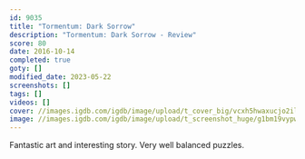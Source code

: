 ```yaml
---
id: 9035
title: "Tormentum: Dark Sorrow"
description: "Tormentum: Dark Sorrow - Review"
score: 80
date: 2016-10-14
completed: true
goty: []
modified_date: 2023-05-22
screenshots: []
tags: []
videos: []
cover: //images.igdb.com/igdb/image/upload/t_cover_big/vcxh5hwaxucjo2ilkzoq.jpg
image: //images.igdb.com/igdb/image/upload/t_screenshot_huge/g1bm19vypwkjajj4epgr.jpg
---
```

Fantastic art and interesting story. Very well balanced puzzles.